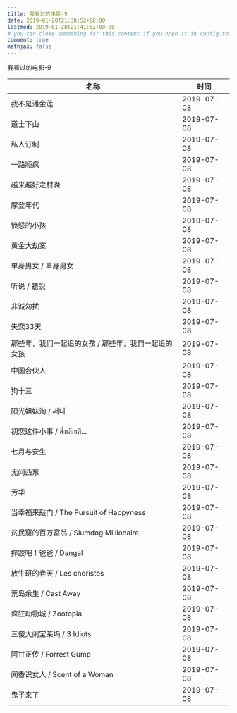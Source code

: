 ```yaml
---
title: 我看过的电影-9
date: 2019-01-20T21:38:52+08:00
lastmod: 2019-01-28T21:41:52+08:00
# you can close something for this content if you open it in config.toml.
comment: true
mathjax: false
---
```


我看过的电影-9


| 名称                                                | 时间       |
| --------------------------------------------------- | ---------- |
| 我不是潘金莲                                        | 2019-07-08 |
| 道士下山                                            | 2019-07-08 |
| 私人订制                                            | 2019-07-08 |
| 一路顺疯                                            | 2019-07-08 |
| 越来越好之村晚                                      | 2019-07-08 |
| 摩登年代                                            | 2019-07-08 |
| 愤怒的小孩                                          | 2019-07-08 |
| 黄金大劫案                                          | 2019-07-08 |
| 单身男女 / 單身男女                                 | 2019-07-08 |
| 听说 / 聽說                                         | 2019-07-08 |
| 非诚勿扰                                            | 2019-07-08 |
| 失恋33天                                            | 2019-07-08 |
| 那些年，我们一起追的女孩 / 那些年，我們一起追的女孩 | 2019-07-08 |
| 中国合伙人                                          | 2019-07-08 |
| 狗十三                                              | 2019-07-08 |
| 阳光姐妹淘 / 써니                                   | 2019-07-08 |
| 初恋这件小事 / สิ่งเล็กเล็...                           | 2019-07-08 |
| 七月与安生                                          | 2019-07-08 |
| 无问西东                                            | 2019-07-08 |
| 芳华                                                | 2019-07-08 |
| 当幸福来敲门 / The Pursuit of Happyness             | 2019-07-08 |
| 贫民窟的百万富翁 / Slumdog Millionaire              | 2019-07-08 |
| 摔跤吧！爸爸 / Dangal                               | 2019-07-08 |
| 放牛班的春天 / Les choristes                        | 2019-07-08 |
| 荒岛余生 / Cast Away                                | 2019-07-08 |
| 疯狂动物城 / Zootopia                               | 2019-07-08 |
| 三傻大闹宝莱坞 / 3 Idiots                           | 2019-07-08 |
| 阿甘正传 / Forrest Gump                             | 2019-07-08 |
| 闻香识女人 / Scent of a Woman                       | 2019-07-08 |
| 鬼子来了                                            | 2019-07-08 |